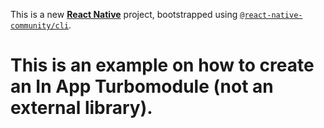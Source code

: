 This is a new [**React Native**](https://reactnative.dev) project, bootstrapped using [`@react-native-community/cli`](https://github.com/react-native-community/cli).

# This is an example on how to create an In App Turbomodule (not an external library).

